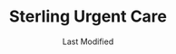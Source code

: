 ---
layout: location-page
date: Last Modified
description: "Local COVID-19 testing is available at Sterling Urgent Care in Richmond, Utah, USA."
permalink: "locations/utah/richmond/sterling-urgent-care-3/"
tags:
  - locations
  - utah
title: Sterling Urgent Care
state: Utah
stateAbbr: UT
hood: "Richmond"
address: "700 S. Highway 91"
city: "Richmond"
zip: "84333"
mapUrl: "http://maps.apple.com/?q=Sterling+Urgent+Care&address=700+S+Highway+91,Richmond,Utah,84333"
locationType: Walk-in
phone: "(435) 294-3215"
website: "https://www.sterlingurgentcare.com/coronavirus-covid-19/"
onlineBooking: undefined
closed: undefined
closedUpdate: April 17th, 2020
notes: "By appointment only. Limited test kits available."
days: Weekdays
hours: 9AM-9PM
ctaMessage: Learn more
ctaUrl: "https://www.sterlingurgentcare.com/coronavirus-covid-19/"
---